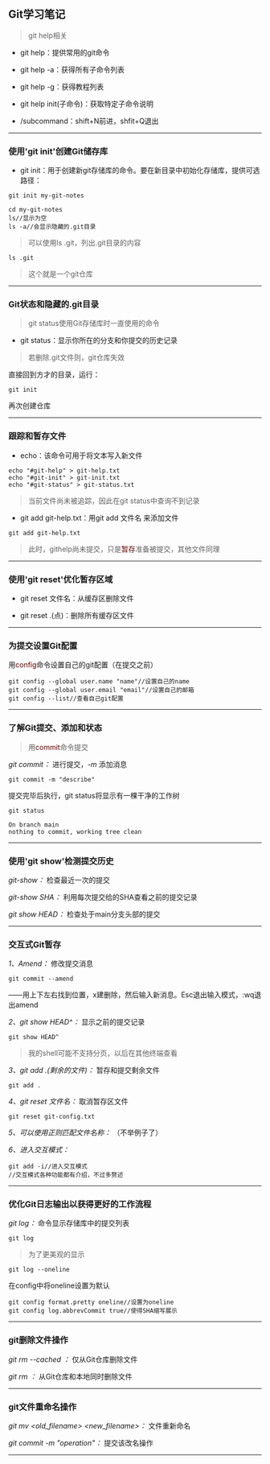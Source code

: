 ## Git学习笔记

> git help相关

* git help：提供常用的git命令

* git help -a：获得所有子命令列表

* git help -g：获得教程列表

* git help init(子命令)：获取特定子命令说明

* /subcommand：shift+N前进，shfit+Q退出

---

### 使用'git init'创建Git储存库

* git init：用于创建新git存储库的命令。要在新目录中初始化存储库，提供可选路径：

```shell
git init my-git-notes
```

```shell
cd my-git-notes
ls//显示为空
ls -a//会显示隐藏的.git目录
```

> 可以使用ls .git，列出.git目录的内容

```shell
ls .git
```

> 这个就是一个git仓库

---

### Git状态和隐藏的.git目录

> git status使用Git存储库时一直使用的命令

* git status：显示你所在的分支和你提交的历史记录

> 若删除.git文件则，git仓库失效

直接回到方才的目录，运行：

```shell
git init
```

再次创建仓库

---

### 跟踪和暂存文件

* echo：该命令可用于将文本写入新文件

```shell
echo "#git-help" > git-help.txt
echo "#git-init" > git-init.txt
echo "#git-status" > git-status.txt
```

> 当前文件尚未被追踪，因此在git status中查询不到记录

* git add git-help.txt：用git add 文件名 来添加文件

```shell
git add git-help.txt
```

> 此时，githelp尚未提交，只是<font color=#600>暂存</font>准备被提交，其他文件同理

---

### 使用'git reset'优化暂存区域

* git reset 文件名：从缓存区删除文件

* git reset .(点)：删除所有缓存区文件

---

### 为提交设置Git配置

用<font color=#600>config</font>命令设置自己的git配置（在提交之前）

```shell
git config --global user.name "name"//设置自己的name
git config --global user.email "email"//设置自己的邮箱
git config --list//查看自己git配置
```

---

### 了解Git提交、添加和状态

> 用<font color=#600>commit</font>命令提交

*git commit：* 进行提交，*-m* 添加消息

```shell
git commit -m "describe"
```

提交完毕后执行，git status将显示有一棵干净的工作树

```shell
git status

On branch main
nothing to commit, working tree clean

```

---

### 使用'git show'检测提交历史

*git-show：* 检查最近一次的提交

*git-show SHA：* 利用每次提交给的SHA查看之前的提交记录

*git show HEAD：* 检查处于main分支头部的提交

---

### 交互式Git暂存

*1、Amend：* 修改提交消息 

```shell
git commit --amend
```

——用上下左右找到位置，x建删除，然后输入新消息。Esc退出输入模式，:wq退出amend



*2、git show HEAD^：* 显示之前的提交记录

```shell
git show HEAD^
```

> 我的shell可能不支持分页，以后在其他终端查看

*3、git add .(剩余的文件)：* 暂存和提交剩余文件

```shell
git add .
```

*4、git reset 文件名：* 取消暂存区文件

```shell
git reset git-config.txt
```

*5、可以使用正则匹配文件名称：* （不举例子了）

*6、进入交互模式：* 

```shell
git add -i//进入交互模式
//交互模式各种功能都有介绍，不过多赘述
```

---

### 优化Git日志输出以获得更好的工作流程

*git log：* 命令显示存储库中的提交列表

```shell
git log
```

> 为了更美观的显示

```shell
git log --oneline
```

在config中将oneline设置为默认

```shell
git config format.pretty oneline//设置为oneline
git config log.abbrevCommit true//使得SHA缩写展示
```

---

### git删除文件操作

*git rm --cached <file>：* 仅从Git仓库删除文件

*git rm <file>：* 从Git仓库和本地同时删除文件

---

### git文件重命名操作

*git mv <old_filename> <new_filename>：* 文件重新命名

*git commit -m "operation"：* 提交该改名操作

---



